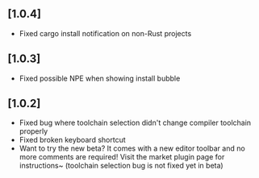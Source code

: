 ## [1.0.4]
- Fixed cargo install notification on non-Rust projects
## [1.0.3]
- Fixed possible NPE when showing install bubble
## [1.0.2]
- Fixed bug where toolchain selection didn't change compiler toolchain properly
- Fixed broken keyboard shortcut
- Want to try the new beta? It comes with a new editor toolbar and no more comments are required! Visit the market plugin page for instructions~ (toolchain selection bug is not fixed yet in beta)
